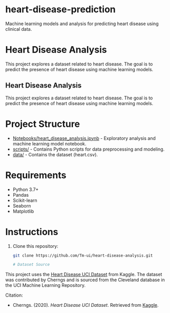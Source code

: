 # heart-disease-prediction
Machine learning models and analysis for predicting heart disease using clinical data.
# Heart Disease Analysis

This project explores a dataset related to heart disease. The goal is to predict the presence of heart disease using machine learning models.

## Heart Disease Analysis
This project explores a dataset related to heart disease. The goal is to predict the presence of heart disease using machine learning models.

# Project Structure
- [Notebooks/heart_disease_analysis.ipynb](Notebooks/heart_disease_analysis.ipynb) - Exploratory analysis and machine learning model notebook.
- [scripts/](scripts/) - Contains Python scripts for data preprocessing and modeling.
- [data/](data/) - Contains the dataset (heart.csv).


# Requirements
- Python 3.7+
- Pandas
- Scikit-learn
- Seaborn
- Matplotlib

# Instructions
1. Clone this repository:
   ```bash
   git clone https://github.com/Tm-ui/heart-disease-analysis.git

   # Dataset Source

This project uses the [Heart Disease UCI Dataset](https://www.kaggle.com/datasets/cherngs/heart-disease-cleveland-uci) from Kaggle. The dataset was contributed by Cherngs and is sourced from the Cleveland database in the UCI Machine Learning Repository.

Citation:
- Cherngs. (2020). *Heart Disease UCI Dataset*. Retrieved from [Kaggle](https://www.kaggle.com/datasets/cherngs/heart-disease-cleveland-uci).

